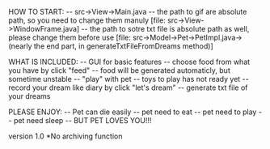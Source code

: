 HOW TO START:
  -- src->View->Main.java
  -- the path to gif are absolute path, so you need to change them manuly [file: src->View->WindowFrame.java]
  -- the path to sotre txt file is absolute path as well, please change them before use [file: src->Model->Pet->PetImpl.java->(nearly the end part, in generateTxtFileFromDreams method)]

WHAT IS INCLUDED:
  -- GUI for basic features
  -- choose food from what you have by click "feed"
  -- food will be generated automaticly, but sometime unstable
  -- "play" with pet
  -- toys to play has not ready yet
  -- record your dream like diary by click "let's dream"
  -- generate txt file of your dreams

PLEASE ENJOY:
  -- Pet can die easily
  -- pet need to eat
  -- pet need to play
  -- pet need sleep
  -- BUT PET LOVES YOU!!!

version 1.0 *No archiving function
